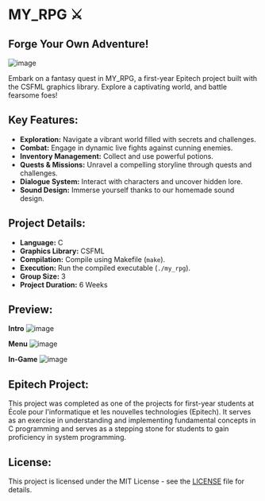 # MY_RPG ⚔️ #

## Forge Your Own Adventure! ##

![image](https://github.com/damsidams/MY_RPG/assets/146728452/a68a2618-363c-4bdb-83ce-748750a3a732)

Embark on a fantasy quest in MY_RPG, a first-year Epitech project built with the CSFML graphics library. Explore a captivating world, and battle fearsome foes!

## Key Features: ##

* **Exploration:** Navigate a vibrant world filled with secrets and challenges.
* **Combat:** Engage in dynamic live fights against cunning enemies.
* **Inventory Management:** Collect and use powerful potions.
* **Quests & Missions:** Unravel a compelling storyline through quests and challenges.
* **Dialogue System:** Interact with characters and uncover hidden lore.
* **Sound Design:** Immerse yourself thanks to our homemade sound design.

## Project Details: ##

* **Language:** C
* **Graphics Library:** CSFML
* **Compilation:** Compile using Makefile (`make`).
* **Execution:** Run the compiled executable (`./my_rpg`).
* **Group Size:** 3
* **Project Duration:** 6 Weeks

## Preview: ##

**Intro**
![image](https://github.com/damsidams/42sh/assets/146728452/d088ccea-62b3-4d97-83bd-1da725e9a92e)

**Menu**
![image](https://github.com/damsidams/MY_RPG/assets/146728452/490754ec-814c-4215-aea7-aa7d8b143b2a)

**In-Game**
![image](https://github.com/damsidams/MY_RPG/assets/146728452/674bc372-46ae-4edb-9b58-1bf49e4341db)


## Epitech Project: ##

This project was completed as one of the projects for first-year students at École pour l'informatique et les nouvelles technologies (Epitech). It serves as an exercise in understanding and implementing fundamental concepts in C programming and serves as a stepping stone for students to gain proficiency in system programming.

## License: ##

This project is licensed under the MIT License - see the [LICENSE](LICENSE) file for details.
